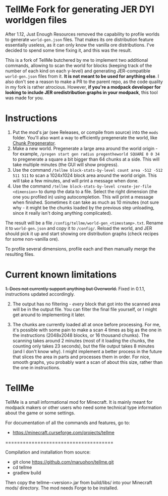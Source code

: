 # TellMe Fork for generating JER DYI worldgen files
After 1.12, Just Enough Resources removed the capability to profile worlds to generate `world-gen.json` files. That makes its ore distribution feature essentially useless, as it can only know the vanilla ore distributions. I've decided to spend some time fixing it, and this was the result.

This is a fork of TellMe butchered by me to implement two additional commands, allowing to scan the world for blocks (keeping track of the number of each kind on each y-level) and generating JER-compatible `world-gen.json` files from it. **It is not meant to be used for anything else**. I also don't see a reason to make a PR to the parent repo, as the code quality in my fork is rather atrocious. However, **if you're a modpack developer for looking to include JER oredistribution graphs in your modpack**, this tool was made for you.

# Instructions
1. Put the mod's jar (see Releases, or compile from source) into the `mods` folder. You'll also want a way to efficiently pregenerate the world, like [Chunk Pregenerator](https://www.curseforge.com/minecraft/mc-mods/chunkpregenerator).
2. Make a new world. Pregenerate a large area around the world origin - for example, `/pregen start gen radius pregentheworld SQUARE 0 0 34` to pregenerate a square a bit bigger than 64 chunks at a side. This will take multiple minutes (the GUI will show progress).
3. Use the command `/tellme block-stats-by-level count area -512 -512 511 511` to scan a 1024x1024 block area around the world origin. This will take a few minutes, and will print a message when done.
4. Use the command `/tellme block-stats-by-level create-jer-file <dimension>` to dump the data to a file. Select the right dimension (the one you profiled in) using autocompletion. This will print a message when finished. Sometimes it can take as much as 10 minutes (not sure why - it might be the chunks loaded by the previous step unloading, since it really isn't doing anything complicated).

The result will be a file `/config/tellme/world-gen_<timestamp>.txt`. Rename it to `world-gen.json` and copy it to `/config/`. Reload the world, and JER should pick it up and start showing ore distribution graphs (check recipes for some non-vanilla ore).

To profile several dimensions, profile each and then manually merge the resulting files.

# Current known limitations
~~1. Does not currently support anything but Overworld.~~ Fixed in 0.1.1, instructions updated accordingly.

2. The output has no filtering - *every* block that got into the scanned area will be in the output file. You can filter the final file yourself, or I might get around to implementing it later.

3. The chunks are currently loaded all at once before processing. For me, it's possible with some pain to make a scan 4 times as big as the one in the instructions (2048x2048 blocks, or 16 thousand chunks). The scanning takes around 2 minutes (most of it loading the chunks, the counting only takes 23 seconds), but the file output takes 8 minutes (and I don't know why). I might implement a better process in the future that slices the area in parts and processes them in order. For nice, smooth graphs, you probably want a scan of about this size, rather than the one in instructions.



TellMe
=========================

TellMe is a small informational mod for Minecraft.
It is mainly meant for modpack makers or other users who need some technical type information
about the game or some settings.

For documentation of all the commands and features, go to:

* https://minecraft.curseforge.com/projects/tellme


=====================================

Compilation and installation from source:

* git clone https://github.com/maruohon/tellme.git
* cd tellme
* gradlew build

Then copy the tellme-&lt;version&gt;.jar from build/libs/ into your Minecraft mods/ directory.
The mod needs Forge to be installed.
